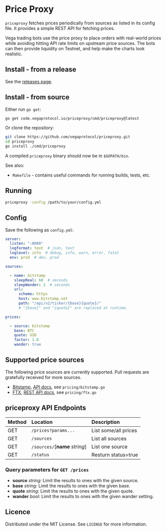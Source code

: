 # Price Proxy

`priceproxy` fetches prices periodically from sources as listed in its config file. It provides a simple REST API for fetching prices.

Vega trading bots use the price proxy to place orders with real-world prices while avoiding hitting API rate limits on upstream price sources. The bots can then provide liquidity on Testnet, and help make the charts look realistic.

## Install - from a release

See the [releases page](https://github.com/vegaprotocol/priceproxy/releases/).

## Install - from source

Either run `go get`:

```bash
go get code.vegaprotocol.io/priceproxy/cmd/priceproxy@latest
```

Or clone the repository:

```bash
git clone https://github.com/vegaprotocol/priceproxy.git
cd priceproxy
go install ./cmd/priceproxy
```

A compiled `priceproxy` binary should now be in `$GOPATH/bin`.

See also:
- `Makefile` - contains useful commands for running builds, tests, etc.

## Running

```bash
priceproxy -config /path/to/your/config.yml
```

## Config

Save the following as `config.yml`:

```yaml
server:
  listen: ":8080"
  logformat: text  # json, text
  loglevel: info  # debug, info, warn, error, fatal
  env: prod  # dev, prod

sources:

  - name: bitstamp
    sleepReal: 60  # seconds
    sleepWander: 2  # seconds
    url:
      scheme: https
      host: www.bitstamp.net
      path: "/api/v2/ticker/{base}{quote}/"
      # "{base}" and "{quote}" are replaced at runtime.

prices:

  - source: bitstamp
    base: BTC
    quote: USD
    factor: 1.0
    wander: true
```

## Supported price sources

The following price sources are currently supported. Pull requests are gratefully received for more sources.

- [Bitstamp](https://www.bitstamp.net/), [API docs](https://www.bitstamp.net/api/), see `pricing/bitstamp.go`
- [FTX](https://ftx.com/), [REST API docs](https://docs.ftx.com/#rest-api), see `pricing/ftx.go`

## priceproxy API Endpoints

| Method     | Location                               | Description                               |
| :--------- | :------------------------------------- | :---------------------------------------- |
| GET        | `/prices?params...`                    | List some/all prices                      |
| GET        | `/sources`                             | List all sources                          |
| GET        | `/sources/`[**name** _string_]         | List one source                           |
| GET        | `/status`                              | Resturn status=true                       |

### Query parameters for `GET /prices`

- **source** _string_: Limit the results to ones with the given source.
- **base** _string_: Limit the results to ones with the given base.
- **quote** _string_: Limit the results to ones with the given quote.
- **wander** _bool_: Limit the results to ones with the given wander setting.

## Licence

Distributed under the MIT License. See `LICENSE` for more information.
